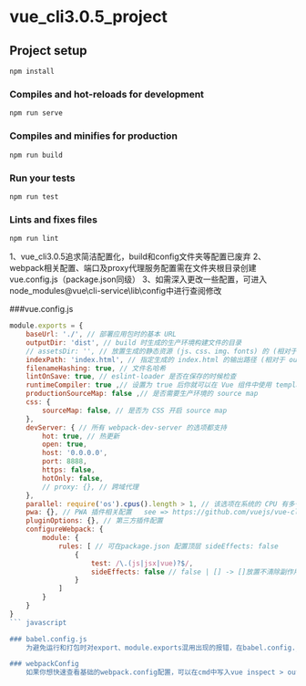 # vue_cli3.0.5_project

## Project setup
```
npm install
```

### Compiles and hot-reloads for development
```
npm run serve
```

### Compiles and minifies for production
```
npm run build
```

### Run your tests
```
npm run test
```

### Lints and fixes files
```
npm run lint
```

1、vue_cli3.0.5追求简洁配置化，build和config文件夹等配置已废弃
2、webpack相关配置、端口及proxy代理服务配置需在文件夹根目录创建vue.config.js（package.json同级）
3、如需深入更改一些配置，可进入node_modules\@vue\cli-service\lib\config中进行查阅修改

###vue.config.js
``` javascript
module.exports = {
	baseUrl: './', // 部署应用包时的基本 URL
	outputDir: 'dist', // build 时生成的生产环境构建文件的目录
	// assetsDir: '', // 放置生成的静态资源 (js、css、img、fonts) 的 (相对于 outputDir 的) 目录
	indexPath: 'index.html', // 指定生成的 index.html 的输出路径 (相对于 outputDir)
	filenameHashing: true, // 文件名哈希
	lintOnSave: true, // eslint-loader 是否在保存的时候检查
	runtimeCompiler: true ,// 设置为 true 后你就可以在 Vue 组件中使用 template 选项
	productionSourceMap: false ,// 是否需要生产环境的 source map
	css: {
		sourceMap: false, // 是否为 CSS 开启 source map
	},
	devServer: { // 所有 webpack-dev-server 的选项都支持
		hot: true, // 热更新
		open: true,
		host: '0.0.0.0',
		port: 8888,
		https: false,
		hotOnly: false,
 		// proxy: {}, // 跨域代理
 	},
 	parallel: require('os').cpus().length > 1, // 该选项在系统的 CPU 有多于一个内核时自动启用，仅作用于生产构建
 	pwa: {}, // PWA 插件相关配置   see => https://github.com/vuejs/vue-cli/tree/dev/packages/%40vue/cli-plugin-pwa
	pluginOptions: {}, // 第三方插件配置
	configureWebpack: {
		module: {
			rules: [ // 可在package.json 配置顶层 sideEffects: false
				{
					test: /\.(js|jsx|vue)?$/,
					sideEffects: false // false | [] -> []放置不清除副作用文件
				}
			]
		}
	}
}
``` javascript

### babel.config.js
	为避免运行和打包时对export、module.exports混用出现的报错，在babel.config.js添加 plugins: []，即可不报错

### webpackConfig
	如果你想快速查看基础的webpack.config配置，可以在cmd中写入vue inspect > outpot.js,回车查看output.js文件
